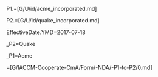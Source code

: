 P1.=[G/U/id/acme_incorporated.md]

P2.=[G/U/id/quake_incorporated.md]

EffectiveDate.YMD=2017-07-18

_P2=Quake

_P1=Acme

=[G/IACCM-Cooperate-CmA/Form/-NDA/-P1-to-P2/0.md]